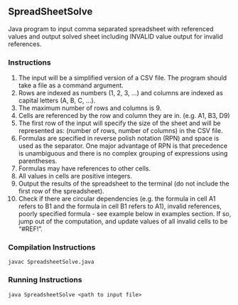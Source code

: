 

## SpreadSheetSolve
Java program to input comma separated spreadsheet with referenced values and output solved sheet including INVALID value output for invalid references.

### Instructions
1. The input will be a simplified version of a CSV file. The program should take a file as a command argument.
2. Rows are indexed as numbers (1, 2, 3, ...) and columns are indexed as capital letters (A, B, C, ...).
3. The maximum number of rows and columns is 9.
4. Cells are referenced by the row and column they are in. (e.g. A1, B3, D9)
5. The first row of the input will specify the size of the sheet and will be represented
as: (number of rows, number of columns) in the CSV file.
6. Formulas are specified in  reverse polish notation  (RPN) and space is used as the
separator. One major advantage of RPN is that precedence is unambiguous and
there is no complex grouping of expressions using parentheses.
7. Formulas may have references to other cells.
8. All values in cells are positive integers.
9. Output the results of the spreadsheet to the terminal (do not include the first row
of the spreadsheet).
10. Check if there are circular dependencies (e.g. the formula in cell A1 refers to B1 and the formula in cell B1 refers to A1), invalid references, poorly specified formula - see example below in examples section. If so, jump out of the computation, and update values of all invalid cells to be “#REF!”.

### Compilation Instructions

```
javac SpreadsheetSolve.java
```

### Running Instructions

```
java SpreadsheetSolve <path to input file>
```
